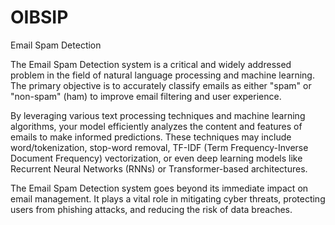 # OIBSIP
Email Spam Detection

The Email Spam Detection system is a critical and widely addressed problem in the field of natural language processing and machine learning. The primary objective is to accurately classify emails as either "spam" or "non-spam" (ham) to improve email filtering and user experience.

By leveraging various text processing techniques and machine learning algorithms, your model efficiently analyzes the content and features of emails to make informed predictions. These techniques may include word/tokenization, stop-word removal, TF-IDF (Term Frequency-Inverse Document Frequency) vectorization, or even deep learning models like Recurrent Neural Networks (RNNs) or Transformer-based architectures.

The Email Spam Detection system goes beyond its immediate impact on email management. It plays a vital role in mitigating cyber threats, protecting users from phishing attacks, and reducing the risk of data breaches.
